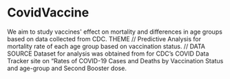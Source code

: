 # CovidVaccine

We aim to study vaccines' effect on mortality and differences in age groups based on data collected from CDC. 
THEME
// Predictive Analysis for mortality rate of each age group based on vaccination status. //
DATA SOURCE
Dataset for analysis was obtained from for CDC’s COVID Data Tracker site on “Rates of COVID-19 Cases and Deaths by Vaccination Status and age-group and Second Booster dose. 
